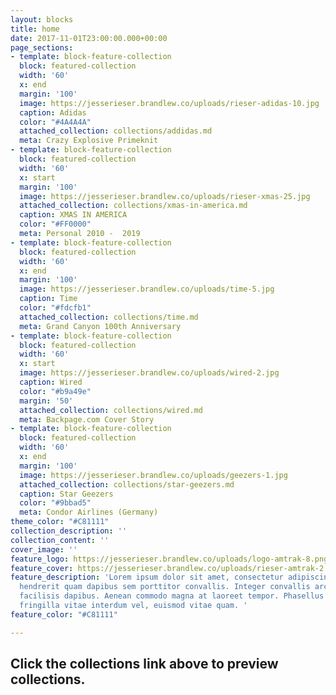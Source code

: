 ```yaml
---
layout: blocks
title: home
date: 2017-11-01T23:00:00.000+00:00
page_sections:
- template: block-feature-collection
  block: featured-collection
  width: '60'
  x: end
  margin: '100'
  image: https://jesserieser.brandlew.co/uploads/rieser-adidas-10.jpg
  caption: Adidas
  color: "#4A4A4A"
  attached_collection: collections/addidas.md
  meta: Crazy Explosive Primeknit
- template: block-feature-collection
  block: featured-collection
  width: '60'
  x: start
  margin: '100'
  image: https://jesserieser.brandlew.co/uploads/rieser-xmas-25.jpg
  attached_collection: collections/xmas-in-america.md
  caption: XMAS IN AMERICA
  color: "#FF0000"
  meta: Personal 2010 -  2019
- template: block-feature-collection
  block: featured-collection
  width: '60'
  x: end
  margin: '100'
  image: https://jesserieser.brandlew.co/uploads/time-5.jpg
  caption: Time
  color: "#fdcfb1"
  attached_collection: collections/time.md
  meta: Grand Canyon 100th Anniversary 
- template: block-feature-collection
  block: featured-collection
  width: '60'
  x: start
  image: https://jesserieser.brandlew.co/uploads/wired-2.jpg
  caption: Wired
  color: "#b9a49e"
  margin: '50'
  attached_collection: collections/wired.md
  meta: Backpage.com Cover Story
- template: block-feature-collection
  block: featured-collection
  width: '60'
  x: end
  margin: '100'
  image: https://jesserieser.brandlew.co/uploads/geezers-1.jpg
  attached_collection: collections/star-geezers.md
  caption: Star Geezers
  color: "#9bbad5"
  meta: Condor Airlines (Germany)
theme_color: "#C81111"
collection_description: ''
collection_content: ''
cover_image: ''
feature_logo: https://jesserieser.brandlew.co/uploads/logo-amtrak-8.png
feature_cover: https://jesserieser.brandlew.co/uploads/rieser-amtrak-2.jpg
feature_description: 'Lorem ipsum dolor sit amet, consectetur adipiscing elit. Nulla
  hendrerit quam dapibus sem porttitor convallis. Integer convallis arcu non lectus
  facilisis dapibus. Aenean commodo magna at laoreet tempor. Phasellus lorem lorem,
  fringilla vitae interdum vel, euismod vitae quam. '
feature_color: "#C81111"

---
```

## Click the collections link above to preview collections.